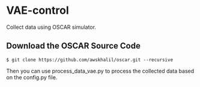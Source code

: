 # VAE-control

Collect data using OSCAR simulator.

## Download the OSCAR Source Code

```
$ git clone https://github.com/awskhalil/oscar.git --recursive
```

Then you can use process_data_vae.py to process the collected data based on the config.py file. 
